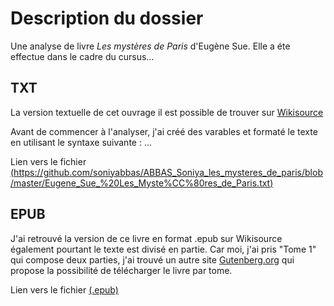 # Description du dossier
Une analyse de livre _Les mystères de Paris_ d'Eugène Sue. Elle a éte effectue dans le cadre du cursus...

## TXT
La version textuelle de cet ouvrage il est possible de trouver sur [Wikisource](https://fr.wikisource.org/wiki/Les_Mystères_de_Paris)

Avant de commencer à l'analyser, j'ai créé des varables et formaté le texte en utilisant le syntaxe suivante : ...

Lien vers le fichier [(https://github.com/soniyabbas/ABBAS_Soniya_les_mysteres_de_paris/blob/master/Eugene_Sue_%20Les_Myste%CC%80res_de_Paris.txt)](https://github.com/soniyabbas/ABBAS_Soniya_les_mysteres_de_paris/blob/master/Les_Mystères_de_Paris.txt)

## EPUB
J'ai retrouvé la version de ce livre en format .epub sur Wikisource également pourtant le texte est divisé en partie. Car moi, j'ai pris "Tome 1" qui compose deux parties, j'ai trouvé un autre site [Gutenberg.org](http://www.gutenberg.org/ebooks/18921) qui propose la possibilité de télécharger le livre par tome. 

Lien vers le fichier [(.epub)](https://github.com/soniyabbas/ABBAS_Soniya_les_mysteres_de_paris/blob/master/Les_Mysteres_de_Paris_tome_1.epub)


